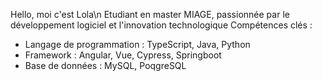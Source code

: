 Hello, moi c'est Lola\n
Etudiant en master MIAGE, passionnée par le développement logiciel et l'innovation technologique
Compétences clés :
  - Langage de programmation : TypeScript, Java, Python
  - Framework : Angular, Vue, Cypress, Springboot
  - Base de données : MySQL, PoqgreSQL
